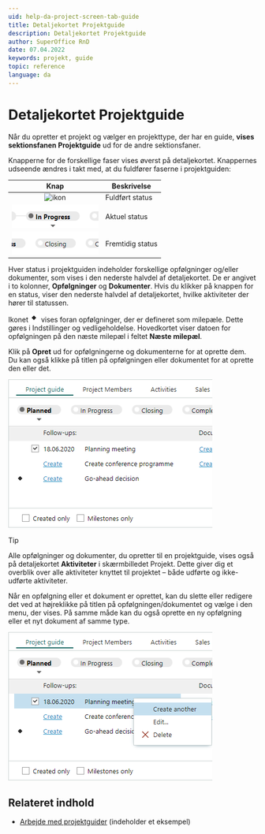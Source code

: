 ```yaml
---
uid: help-da-project-screen-tab-guide
title: Detaljekortet Projektguide
description: Detaljekortet Projektguide
author: SuperOffice RnD
date: 07.04.2022
keywords: projekt, guide
topic: reference
language: da
---
```


# Detaljekortet Projektguide

Når du opretter et projekt og vælger en projekttype, der har en guide, **vises sektionsfanen Projektguide** ud for de andre sektionsfaner.

Knapperne for de forskellige faser vises øverst på detaljekortet. Knappernes udseende ændres i takt med, at du fuldfører faserne i projektguiden:

| Knap | Beskrivelse |
|:-:|---|
| ![ikon][img1] | Fuldført status |
| ![ikon][img2] | Aktuel status |
| ![ikon][img3] | Fremtidig status |

Hver status i projektguiden indeholder forskellige opfølgninger og/eller dokumenter, som vises i den nederste halvdel af detaljekortet. De er angivet i to kolonner, **Opfølgninger** og **Dokumenter**. Hvis du klikker på knappen for en status, viser den nederste halvdel af detaljekortet, hvilke aktiviteter der hører til statussen.

Ikonet ![ikon][img7] vises foran opfølgninger, der er defineret som milepæle. Dette gøres i Indstillinger og vedligeholdelse. Hovedkortet viser datoen for opfølgningen på den næste milepæl i feltet **Næste milepæl**.

Klik på **Opret** ud for opfølgningerne og dokumenterne for at oprette dem. Du kan også klikke på titlen på opfølgningen eller dokumentet for at oprette den eller det.

![Oprette indstillinger i projektguiden -screenshot][img5]

> [!TIP]
> Alle opfølgninger og dokumenter, du opretter til en projektguide, vises også på detaljekortet **Aktiviteter** i skærmbilledet Projekt. Dette giver dig et overblik over alle aktiviteter knyttet til projektet – både udførte og ikke-udførte aktiviteter.

Når en opfølgning eller et dokument er oprettet, kan du slette eller redigere det ved at højreklikke på titlen på opfølgningen/dokumentet og vælge i den menu, der vises. På samme måde kan du også oprette en ny opfølgning eller et nyt dokument af samme type.

![Oprette indstillinger i projektguiden -screenshot][img6]

## Relateret indhold

* [Arbejde med projektguider][1] (indeholder et eksempel)

<!-- Referenced links -->
[1]: working-with.md

<!-- Referenced images -->
[img1]: ../../../../media/loc/en/project/guide-completed-status.png
[img2]: ../../../../media/loc/en/project/guide-current-status.png
[img3]: ../../../../media/loc/en/project/guide-future-status.png
[img5]: ../../../../media/loc/en/project/project-guide-create.png
[img6]: ../../../../media/loc/en/project/project-guide-right-click.png
[img7]: ../../../../media/icons/milestone-icon.png
